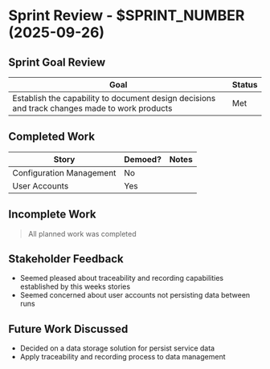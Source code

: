 # Sprint Review - $SPRINT_NUMBER (2025-09-26)

## Sprint Goal Review
<!-- Review of goal(s) made during this sprint's planning meeting -->
<!-- Declare whether goals were (met / partially met / not met) and explain -->

| Goal | Status |
| ---- | ------ |
| Establish the capability to document design decisions and track changes made to work products | Met |

## Completed Work

| Story | Demoed? | Notes |
| ----- | ------- | ----- |
| Configuration Management | No |  |
| User Accounts | Yes | |

## Incomplete Work

> All planned work was completed

## Stakeholder Feedback
<!-- Capture of discussion about work completeness, reactions to demos, and any suggestions made -->

- Seemed pleased about traceability and recording capabilities established by this weeks stories
- Seemed concerned about user accounts not persisting data between runs

## Future Work Discussed
<!-- Initial clarifications on any suggestions made. Add to backlog, but make no commitments -->

- Decided on a data storage solution for persist service data
- Apply traceability and recording process to data management
